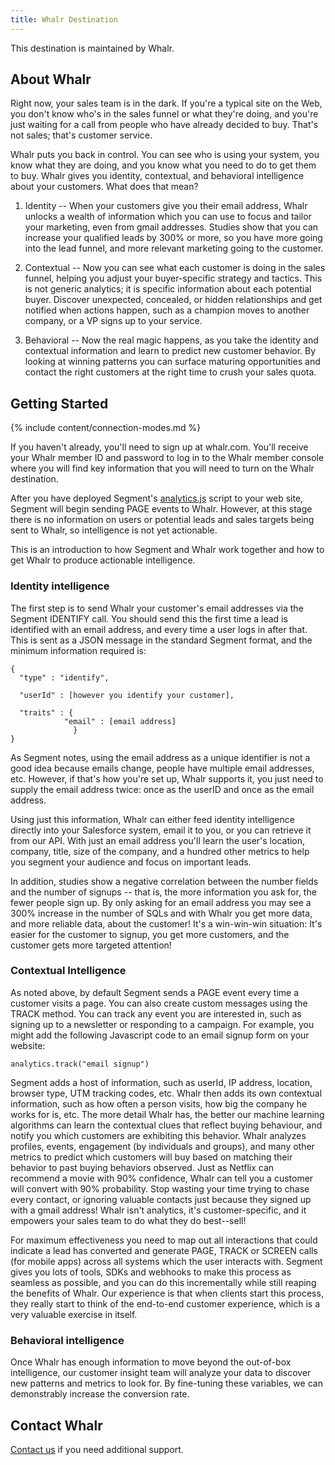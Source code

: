 ```yaml
---
title: Whalr Destination
---
```


This destination is maintained by Whalr.

## About Whalr

Right now, your sales team is in the dark.  If you're a typical site on the Web, you don't know who's in the sales funnel or what they're doing, and you're just waiting for a call from people who have already decided to buy.  That's not sales; that's customer service.

Whalr puts you back in control.  You can see who is using your system, you know what they are doing, and you know what you need to do to get them to buy.  Whalr gives you identity, contextual, and behavioral intelligence about your customers.  What does that mean?

1. Identity -- When your customers give you their email address, Whalr unlocks a wealth of information which you can use to focus and tailor your marketing, even from gmail addresses.  Studies show that you can increase your qualified leads by 300% or more, so you have more going into the lead funnel, and more relevant marketing going to the customer.

2. Contextual -- Now you can see what each customer is doing in the sales funnel, helping you adjust your buyer-specific strategy and tactics. This is not generic analytics; it is specific information about each potential buyer. Discover unexpected, concealed, or hidden relationships and get notified when actions happen, such as a champion moves to another company, or a VP signs up to your service.

3. Behavioral -- Now the real magic happens, as you take the identity and contextual information and learn to predict new customer behavior.  By looking at winning patterns you can surface maturing opportunities and contact the right customers at the right time to crush your sales quota.

## Getting Started

{% include content/connection-modes.md %}

If you haven't already, you'll need to sign up at whalr.com.  You'll receive your Whalr member ID and password to log in to the Whalr member console where you will find key information that you will need to turn on the Whalr destination.

After you have deployed Segment's [analytics.js](https://segment.com/docs/connections/sources/catalog/libraries/website/analytics.js/quickstart/) script to your web site, Segment will begin sending PAGE events to Whalr.  However, at this stage there is no information on users or potential leads and sales targets being sent to Whalr, so intelligence is not yet actionable.

This is an introduction to how Segment and Whalr work together and how to get Whalr to produce actionable intelligence.

### Identity intelligence

The first step is to send Whalr your customer's email addresses via the Segment IDENTIFY call.  You should send this the first time a lead is identified with an email address, and  every time a user logs in after that.  This is sent as a JSON message in the standard Segment format, and the minimum information required is:

	{
	  "type" : "identify",

	  "userId" : [however you identify your customer],

	  "traits" : {
			    "email" : [email address]
				  }
	}

As Segment notes, using the email address as a unique identifier is not a good idea because emails change, people have multiple email addresses, etc.  However, if that's how you're set up, Whalr supports it, you just need to supply the email address twice: once as the userID and once as the email address.

Using just this information, Whalr can either feed identity intelligence directly into your Salesforce system, email it to you, or you can retrieve it from our API.  With just an email address you'll learn the user's location, company, title, size of the company, and a hundred other metrics to help you segment your audience and focus on important leads.

In addition, studies show a negative correlation between the number fields and the number of signups -- that is, the more information you ask for, the fewer people sign up.  By only asking for an email address you may see a 300% increase in the number of SQLs and with Whalr you get more data, and more reliable data, about the customer!  It's a win-win-win situation: It's easier for the customer to signup, you get more customers, and the customer gets more targeted attention!

### Contextual Intelligence

As noted above,  by default Segment sends a PAGE event every time a customer visits a page.   You can also create custom messages using the TRACK method.   You can track any event you are interested in, such as signing up to a newsletter or responding to a campaign.  For example, you might add the following Javascript code to an email signup form on your website:

	analytics.track("email signup")

Segment adds a host of information, such as userId, IP address, location, browser type, UTM tracking codes, etc. Whalr then adds its own contextual information, such as how often a person visits, how big the company he works for is, etc.  The more detail Whalr has, the better our machine learning algorithms can learn the contextual clues that reflect buying behaviour, and notify you which customers are exhibiting this behavior.  Whalr analyzes profiles, events, engagement (by individuals and groups), and many other metrics to predict which customers will buy based on matching their behavior to past buying behaviors observed. Just as Netflix can recommend a movie with 90% confidence, Whalr can tell you a customer will convert with 90% probability. Stop wasting your time trying to chase every contact, or ignoring valuable contacts just because they signed up with a gmail address!  Whalr isn't analytics, it's customer-specific, and it empowers your sales team to do what they do best--sell!

For maximum effectiveness you need to map out all interactions that could indicate a lead has converted and generate PAGE, TRACK or SCREEN calls (for mobile apps) across all systems which the user interacts with.  Segment gives you lots of tools, SDKs and webhooks to make this process as seamless as possible, and you can do this incrementally while still reaping the benefits of Whalr.  Our experience is that when clients start this process, they really start to think of the end-to-end customer experience, which is a very valuable exercise in itself.

### Behavioral intelligence

Once Whalr has enough information to move beyond the out-of-box intelligence, our customer insight team will analyze your data to discover new patterns and metrics to look for.  By fine-tuning these variables, we can demonstrably increase the conversion rate.

## Contact Whalr
[Contact us](mailto:customersuccess@whalr.com) if you need additional support.
